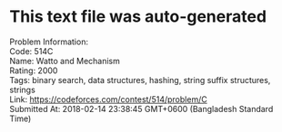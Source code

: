 # This text file was auto-generated  
  
Problem Information:  
Code: 514C  
Name: Watto and Mechanism  
Rating: 2000  
Tags: binary search, data structures, hashing, string suffix structures, strings  
Link: https://codeforces.com/contest/514/problem/C  
Submitted At: 2018-02-14 23:38:45 GMT+0600 (Bangladesh Standard Time)  
